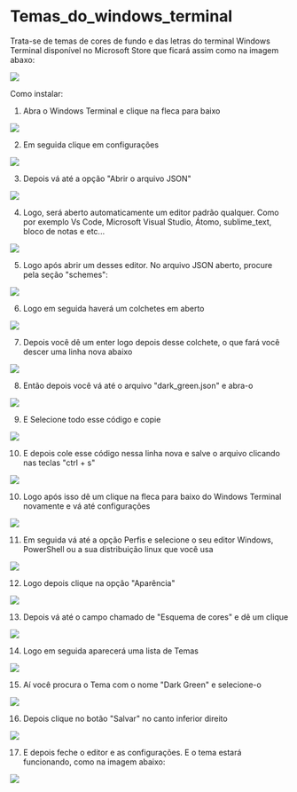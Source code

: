 # Temas_do_windows_terminal
Trata-se de temas de cores de fundo e das letras do terminal Windows Terminal disponível no Microsoft Store que ficará assim como na imagem abaxo:

<img src="https://github.com/Marcos-Vitor123/Temas_do_windows_terminal/blob/main/Thema%20dark%20green.PNG">

Como instalar:

1) Abra o Windows Terminal e clique na fleca para baixo

<img src="https://github.com/Marcos-Vitor123/Temas_do_windows_terminal/blob/main/01.PNG">

2) Em seguida clique em configurações

<img src="https://github.com/Marcos-Vitor123/Temas_do_windows_terminal/blob/main/02.PNG">

3) Depois vá até a opção "Abrir o arquivo JSON"

<img src="https://github.com/Marcos-Vitor123/Temas_do_windows_terminal/blob/main/03.PNG">

4) Logo, será aberto automaticamente um editor padrão qualquer. Como por exemplo Vs Code, Microsoft Visual Studio, Átomo, sublime_text, bloco de notas e etc...

<img src="https://github.com/Marcos-Vitor123/Temas_do_windows_terminal/blob/main/04.PNG">

5) Logo após abrir um desses editor. No arquivo JSON aberto, procure pela seção "schemes":

<img src="https://github.com/Marcos-Vitor123/Temas_do_windows_terminal/blob/main/05.PNG">

6) Logo em seguida haverá um colchetes em aberto

<img src="https://github.com/Marcos-Vitor123/Temas_do_windows_terminal/blob/main/06.PNG">

7) Depois você dê um enter logo depois desse colchete, o que fará você descer uma linha nova abaixo

<img src="https://github.com/Marcos-Vitor123/Temas_do_windows_terminal/blob/main/07.PNG">

8) Então depois você vá até o arquivo "dark_green.json" e abra-o

<img src="https://github.com/Marcos-Vitor123/Temas_do_windows_terminal/blob/main/08.PNG">

9) E Selecione todo esse código e copie

<img src="https://github.com/Marcos-Vitor123/Temas_do_windows_terminal/blob/main/09.PNG">

10) E depois cole esse código nessa linha nova e salve o arquivo clicando nas teclas "ctrl + s"

<img src="https://github.com/Marcos-Vitor123/Temas_do_windows_terminal/blob/main/10.PNG">

10) Logo após isso dê um clique na fleca para baixo do Windows Terminal novamente e vá até configurações

<img src="https://github.com/Marcos-Vitor123/Temas_do_windows_terminal/blob/main/11.PNG">

11) Em seguida vá até a opção Perfis e selecione o seu editor Windows, PowerShell ou a sua distribuição linux que você usa

<img src="https://github.com/Marcos-Vitor123/Temas_do_windows_terminal/blob/main/12.PNG">

12) Logo depois clique na opção "Aparência"

<img src="https://github.com/Marcos-Vitor123/Temas_do_windows_terminal/blob/main/13.PNG">

13) Depois vá até o campo chamado de "Esquema de cores" e dê um clique

<img src="https://github.com/Marcos-Vitor123/Temas_do_windows_terminal/blob/main/14.PNG">

14) Logo em seguida aparecerá uma lista de Temas

<img src="https://github.com/Marcos-Vitor123/Temas_do_windows_terminal/blob/main/15.PNG">

15) Aí você procura o Tema com o nome "Dark Green" e selecione-o

<img src="https://github.com/Marcos-Vitor123/Temas_do_windows_terminal/blob/main/16.PNG">

16) Depois clique no botão "Salvar" no canto inferior direito

<img src="https://github.com/Marcos-Vitor123/Temas_do_windows_terminal/blob/main/17.PNG">

17) E depois feche o editor e as configurações. E o tema estará funcionando, como na imagem abaixo:

<img src="https://github.com/Marcos-Vitor123/Temas_do_windows_terminal/blob/main/18.PNG">
